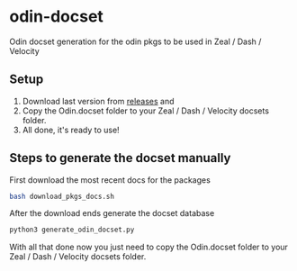 # odin-docset
Odin docset generation for the odin pkgs to be used in Zeal / Dash / Velocity

## Setup

1. Download last version from [releases](https://github.com/drmargarido/odin-docset/releases) and
2. Copy the Odin.docset folder to your Zeal / Dash / Velocity docsets folder.
3. All done, it's ready to use!

## Steps to generate the docset manually

First download the most recent docs for the packages
```sh
bash download_pkgs_docs.sh
```

After the download ends generate the docset database
```sh
python3 generate_odin_docset.py
```

With all that done now you just need to copy the Odin.docset folder to your Zeal / Dash / Velocity docsets folder.
